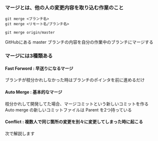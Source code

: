 ### マージとは、他の人の変更内容を取り込む作業のこと

```git 
git merge <ブランチ名>
git merge <リモート名/ブランチ名>
``` 

```git
git merge origin/master
```
GitHubにある master ブランチの内容を自分の作業中のブランチにマージする  

### マージには3種類ある

#### Fast Forword : 早送りになるマージ  

ブランチが枝分かれしなかった時はブランチのポインタを前に進めるだけ  

#### Auto Merge : 基本的なマージ  

枝分かれして開発してた場合、マージコミットという新しいコミットを作る  
Auto merge の新しいコミットファイルは Parent を2つ持っている  

#### Conflict : 複数人で同じ箇所の変更を別々に変更してしまった時に起こる

次で解説します
